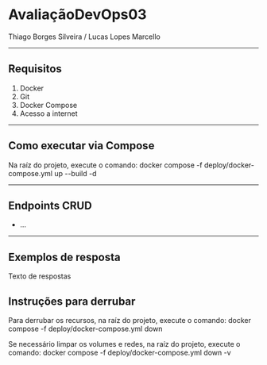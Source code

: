 # AvaliaçãoDevOps03

Thiago Borges Silveira / Lucas Lopes Marcello

---

## Requisitos

1.   Docker
2.   Git
3.   Docker Compose
4.   Acesso a internet

---

## Como executar via Compose

Na raíz do projeto, execute o comando:
docker compose -f deploy/docker-compose.yml up --build -d

---

## Endpoints CRUD

- ... 

---

## Exemplos de resposta

Texto de respostas

## Instruções para derrubar

Para derrubar os recursos, na raíz do projeto, execute o comando:
docker compose -f deploy/docker-compose.yml down

Se necessário limpar os volumes e redes, na raíz do projeto, execute o comando:
docker compose -f deploy/docker-compose.yml down -v